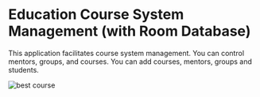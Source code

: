 # Education Course System Management (with Room Database)
This application facilitates course system management. You can control mentors, groups, and courses. You can add courses, mentors, groups and students.

![best course](https://user-images.githubusercontent.com/77713867/155289369-d720bb00-adbd-4386-bb23-ef8cfa8c5d9f.gif)


